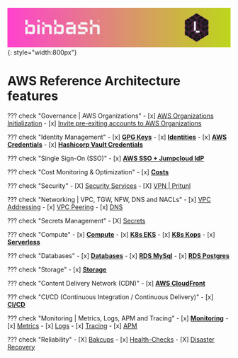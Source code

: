 ![binbash-logo](../../assets/images/logos/binbash-leverage-header.png "binbash"){: style="width:800px"}

# AWS Reference Architecture features

??? check "Governance | AWS Organizations"
    - [x] [AWS Organizations Initialization](./organization/organization-init.md)
    - [x] [Invite pre-exiting accounts to AWS Organizations](./organization/organization-legacy-accounts.md)

??? check "Identity Management"
    - [x] [**GPG Keys**](./identities/gpg.md)
    - [x] [**Identities**](./identities/identities.md)
    - [x] [**AWS Credentials**](./identities/credentials.md)
    - [x] [**Hashicorp Vault Credentials**](./identities/credentials-vault.md)

??? check "Single Sign-On (SSO)"
    - [x] [**AWS SSO + Jumpcloud IdP**](./sso/sso.md)

??? check "Cost Monitoring & Optimization"
    - [x] [**Costs**](./costs/costs.md)

??? check "Security"
    - [X] [Security Services](./security/services.md)
    - [X] [VPN | Pritunl](./security/vpn.md)

??? check "Networking | VPC, TGW, NFW, DNS and NACLs"
    - [x] [VPC Addressing](./network/vpc-addressing.md)
    - [x] [VPC Peering](./network/vpc-peering.md)
    - [x] [DNS](./network/dns.md)

??? check "Secrets Management"
    - [X] [Secrets](./secrets/secrets.md)

??? check "Compute"
    - [x] [**Compute**](./compute/overview.md)
    - [x] [**K8s EKS**](./compute/k8s-eks.md)
    - [x] [**K8s Kops**](./compute/k8s-kops.md)
    - [x] [**Serverless**](./compute/serverless.md)

??? check "Databases"
    - [x] [**Databases**](./database/database.md)
    - [x] [**RDS MySql**](./database/mysql.md)
    - [x] [**RDS Postgres**](./database/postgres.md)

??? check "Storage"
    - [x] [**Storage**](./storage/storage.md)

??? check "Content Delivery Network (CDN)"
    - [x] [**AWS CloudFront**](./cdn/cdn.md)

??? check "CI/CD (Continuous Integration / Continuous Delivery)"
    - [x] [**CI/CD**](./ci-cd/ci-cd.md)

??? check "Monitoring | Metrics, Logs, APM and Tracing"
    - [x] [**Monitoring**](./monitoring/monitoring.md)
    - [x] [Metrics](./monitoring/metrics.md)
    - [x] [Logs](./monitoring/logs.md)
    - [x] [Tracing](./monitoring/tracing.md)
    - [x] [APM](./monitoring/apm.md)

??? check "Reliability"
    - [X] [Bakcups](./reliability/backups.md)
    - [x] [Health-Checks](./reliability/health-checks.md)
    - [X] [Disaster Recovery](./reliability/dr.md)

